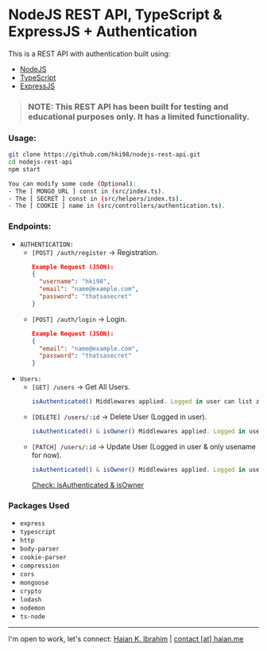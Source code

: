 # NodeJS REST API, TypeScript & ExpressJS + Authentication

This is a REST API with authentication built using:

- [NodeJS](https://nodejs.org/)
- [TypeScript](https://www.typescriptlang.org/)
- [ExpressJS](https://expressjs.com/)

> ### NOTE: This REST API has been built for testing and educational purposes only. It has a limited functionality.

### Usage:
```bash
git clone https://github.com/hki98/nodejs-rest-api.git
cd nodejs-rest-api
npm start

You can modify some code (Optional):
- The [ MONGO_URL ] const in (src/index.ts).
- The [ SECRET ] const in (src/helpers/index.ts).
- The [ COOKIE ] name in (src/controllers/authentication.ts).
```

### Endpoints:
- `AUTHENTICATION:`
  - `[POST] /auth/register` -> Registration.
    ```json
    Example Request (JSON):
    {
      "username": "hki98",
      "email": "name@example.com",
      "password": "thatsasecret"
    }
    ```
  - `[POST] /auth/login` -> Login.
    ```json
    Example Request (JSON):
    {
      "email": "name@example.com",
      "password": "thatsasecret"
    }
    ```
- `Users:`
  - `[GET] /users` -> Get All Users.
    ```typescript
    isAuthenticated() Middlewares applied. Logged in user can list and view all users only.
    ```
  - `[DELETE] /users/:id` -> Delete User (Logged in user).
    ```typescript
    isAuthenticated() & isOwner() Middlewares applied. Logged in user can delete himself only.
    ```
  - `[PATCH] /users/:id` -> Update User (Logged in user & only usename for now).
    ```typescript
    isAuthenticated() & isOwner() Middlewares applied. Logged in user can update his username only.
    ```
    [Check: isAuthenticated & isOwner](src/middlewares/index.ts)
    
### Packages Used
- ``` express ```
- ``` typescript ```
- ``` http ```
- ``` body-parser ```
- ``` cookie-parser ```
- ``` compression ```
- ``` cors ```
- ``` mongoose ```
- ``` crypto ```
- ``` lodash ```
- ``` nodemon ```
- ``` ts-node ```

---
I'm open to work, let's connect: [Haian K. Ibrahim](https://linkedin.com/in/haian-k-ibrahim) | [contact [at] haian.me](mailto:contact@haian.me)
